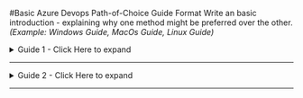 
#Basic Azure Devops Path-of-Choice Guide Format
Write an basic introduction - explaining why one method might be preferred over the other. 
_(Example: Windows Guide, MacOs Guide, Linux Guide)_

<details>
<summary>Guide 1 - Click Here to expand</summary>
<div>

#Guide 1 Title
some text

```
Some Command
```
</div>
</details>

---
<details>
<summary>Guide 2 - Click Here to expand</summary>
<div>

#Guide 2 Title
some text

```
Some Command
```

</div>
</details>

---
